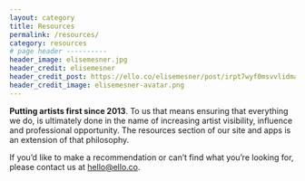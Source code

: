 ```yaml
---
layout: category
title: Resources
permalink: /resources/
category: resources
# page header ----------
header_image: elisemesner.jpg
header_credit: elisemesner
header_credit_post: https://ello.co/elisemesner/post/irpt7wyf0msvvlidmabukg
header_credit_image: elisemesner-avatar.png
---
```


**Putting artists first since 2013**. To us that means ensuring that everything we do, is ultimately done in the name of increasing artist visibility, influence and professional opportunity. The resources section of our site and apps is an extension of that philosophy. 

If you’d like to make a recommendation or can’t find what you’re looking for, please contact us at hello@ello.co.
